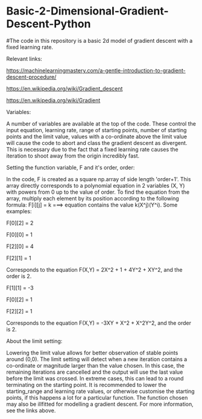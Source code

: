 # Basic-2-Dimensional-Gradient-Descent-Python
#The code in this repository is a basic 2d model of gradient descent with a fixed learning rate.

Relevant links:

https://machinelearningmastery.com/a-gentle-introduction-to-gradient-descent-procedure/

https://en.wikipedia.org/wiki/Gradient_descent

https://en.wikipedia.org/wiki/Gradient

Variables:

A number of variables are available at the top of the code. These control the input equation, learning rate, range of starting points, number of starting points and the limit value, values with a co-ordinate above the limit value will cause the code to abort and class the gradient descent as divergent. This is necessary due to the fact that a fixed learning rate causes the iteration to shoot away from the origin incredibly fast.

Setting the function variable, F and it's order, order:

In the code, F is created as a square np.array of side length 'order+1'. This array directly corresponds to a polynomial equation in 2 variables (X, Y) with powers from 0 up to the value of order. To find the equation from the array, multiply each element by its position according to the following formula: F[i][j] = k ===> equation contains the value k(X^j)(Y^i). Some examples:

F[0][2] = 2 

F[0][0] = 1

F[2][0] = 4

F[2][1] = 1 

Corresponds to the equation F(X,Y) = 2X^2 + 1 + 4Y^2 + XY^2, and the order is 2.

F[1][1] = -3

F[0][2] = 1

F[2][2] = 1

Corresponds to the equation F(X,Y) = -3XY + X^2 + X^2Y^2, and the order is 2.

About the limit setting:

Lowering the limit value allows for better observation of stable points around (0,0). The limit setting will detect when a new iteration contains a co-ordinate or magnitude larger than the value chosen. In this case, the remaining iterations are cancelled and the output will use the last value before the limit was crossed. In extreme cases, this can lead to a round terminating on the starting point. It is recommended to lower the starting_range and learning rate values, or otherwise customise the starting points, if this happens a lot for a particular function. The function chosen may also be illfitted for modelling a gradient descent. For more information, see the links above.
